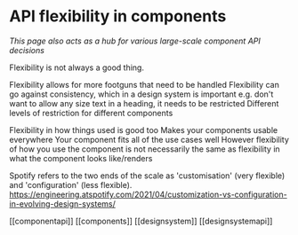 # API flexibility in components

*This page also acts as a hub for various large-scale component API decisions*

Flexibility is not always a good thing.

Flexibility allows for more footguns that need to be handled
Flexibility can go against consistency, which in a design system is important
    e.g. don't want to allow any size text in a heading, it needs to be restricted
Different levels of restriction for different components

Flexibility in how things used is good too
Makes your components usable everywhere
Your component fits all of the use cases well
However flexibility of how you use the component is not necessarily the same as flexibility in what the component looks like/renders

Spotify refers to the two ends of the scale as 'customisation' (very flexible) and 'configuration' (less flexible).
https://engineering.atspotify.com/2021/04/customization-vs-configuration-in-evolving-design-systems/

[[componentapi]]
[[components]]
[[designsystem]]
[[designsystemapi]]